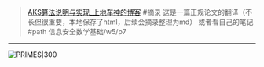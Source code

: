 > [AKS算法说明与实现_上地车神的博客](https://blog.csdn.net/weixin_39695712/article/details/107054736)
> #摘录 这是一篇正规论文的翻译（不长但很重要，本地保存了html，后续会摘录整理为md）
> 或者看自己的笔记 #path 信息安全数学基础/w5/p7
---

![PRIMES|300](https://img-blog.csdnimg.cn/20200701035039853.png)

